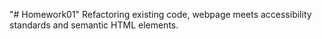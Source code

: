 "# Homework01" 
Refactoring existing code, webpage meets accessibility standards and semantic HTML elements.
